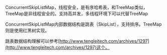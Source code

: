 ConcurrentSkipListMap，线程安全，是有序哈希表，和TreeMap类似，TreeMap是非线程安全的。支持高并发，多线程环境下可以代替TreeMap

ConcurrentSkipListMap内部数据结构是跳表（SkipList），支持排序。TreeMap则是使用红黑树实现。

跳表数据结构理解可以参考[http://www.tengleitech.com/archives/1297](http://www.tengleitech.com/archives/1297)这个。
